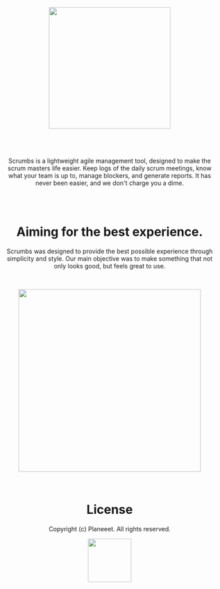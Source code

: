 
<div align="center">
  <a href="https://www.scrumbs.app/">
    <img width="280px"
      src="https://www.scrumbs.app/resources/images/scrumbs%20logo-colored.svg">
  </a>
  
  <br>
  <br>
  <br>
  <br>
  
  <p>Scrumbs is a lightweight agile management tool, designed to make the scrum masters life easier. Keep logs of the daily scrum meetings, know what your team is up to, manage blockers, and generate reports. It has never been easier, and we don't charge you a dime.</p>
  
  <br>
  <br>
  
  <h1>Aiming for the best experience.</h1>
  
  <p>Scrumbs was designed to provide the best possible experience through simplicity and style. Our main objective was to make something that not only looks good, but feels great to use.</p>
  
  <br>
  
  <img width="420px"
      src="https://www.scrumbs.app/resources/images/right-ui.svg">
      
  <br>
  
  <h1>License</h1>
  
  <p>Copyright (c) Planeeet. All rights reserved.</p>
  
  
  <a href="http://planeeet.com/">
    <img width="100px"
      src="http://www.planeeet.com/wp-content/themes/planeeet/frontend/img/logo.svg">
  </a>


</div>
